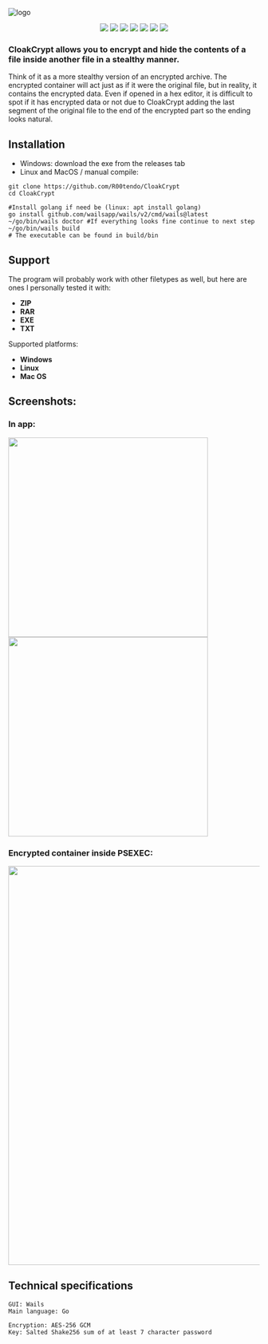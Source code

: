 ![logo](https://github.com/user-attachments/assets/0bbc4877-7d9c-49f3-8253-15f1c87bd422)
<p align="center">
<img src="https://img.shields.io/badge/go-%2300ADD8.svg?style=for-the-badge&logo=go&logoColor=white">
<img src="https://img.shields.io/badge/html5-%23E34F26.svg?style=for-the-badge&logo=html5&logoColor=white">
<img src="https://img.shields.io/badge/css3-%231572B6.svg?style=for-the-badge&logo=css3&logoColor=white">
<img src="https://img.shields.io/badge/react-%2320232a.svg?style=for-the-badge&logo=react&logoColor=%2361DAFB">
<img src="https://img.shields.io/badge/Windows-0078D6?style=for-the-badge&logo=windows&logoColor=white">
<img src="https://img.shields.io/badge/Linux-FCC624?style=for-the-badge&logo=linux&logoColor=black">
<img src="https://img.shields.io/badge/mac%20os-000000?style=for-the-badge&logo=macos&logoColor=F0F0F0">
</p>

### CloakCrypt allows you to encrypt and hide the contents of a file inside another file in a stealthy manner. 

Think of it as a more stealthy version of an encrypted archive. The encrypted container will act just as if it were the original file, but in reality, it contains the encrypted data. Even if opened in a hex editor, it is difficult to spot if it has encrypted data or not due to CloakCrypt adding the last segment of the original file to the end of the encrypted part so the ending looks natural.

## Installation
* Windows: download the exe from the releases tab
* Linux and MacOS / manual compile:
```
git clone https://github.com/R00tendo/CloakCrypt
cd CloakCrypt

#Install golang if need be (linux: apt install golang)
go install github.com/wailsapp/wails/v2/cmd/wails@latest
~/go/bin/wails doctor #If everything looks fine continue to next step
~/go/bin/wails build
# The executable can be found in build/bin
```

## Support
The program will probably work with other filetypes as well, but here are ones I personally tested it with:
* <b>ZIP</b>
* <b>RAR</b>
* <b>EXE</b>
* <b>TXT</b>

Supported platforms:
* <b>Windows</b>
* <b>Linux</b>
* <b>Mac OS</b>

## Screenshots:
### In app:
<img width=400 src="https://github.com/user-attachments/assets/f6f55a47-774f-420c-8819-8201ba7a3dd02"></img>
<img width=400 src="https://github.com/user-attachments/assets/bc5fae2c-650e-4be1-a6de-b68d6b63d462"></img>


### Encrypted container inside PSEXEC:
<img width=800 src="https://github.com/user-attachments/assets/4605f29a-18fa-41d4-a4d7-804687aa34be"></img>

## Technical specifications
```
GUI: Wails
Main language: Go

Encryption: AES-256 GCM
Key: Salted Shake256 sum of at least 7 character password
```
